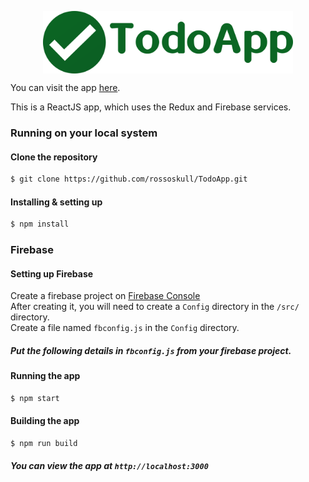 <p align='center'><img align='center' height='100px' src='https://github.com/rossoskull/TodoApp/blob/master/src/img/green_over-white-1.png'></img></p>  

You can visit the app [here](https://rossoskull.me/TodoApp).


This is a ReactJS app, which uses the Redux and Firebase services.

### Running on your local system
#### Clone the repository
```sh
$ git clone https://github.com/rossoskull/TodoApp.git
```
#### Installing & setting up
```sh
$ npm install
```
### Firebase
#### Setting up Firebase
Create a firebase project on [Firebase Console](https://console.firebase.google.com/)  
After creating it, you will need to create a `Config` directory in the `/src/` directory.  
Create a file named `fbconfig.js` in the `Config` directory.  
##### Put the following details in `fbconfig.js` from your firebase project.  


#### Running the app
```sh
$ npm start
```
#### Building the app
```sh
$ npm run build
```
##### You can view the app at `http://localhost:3000`
